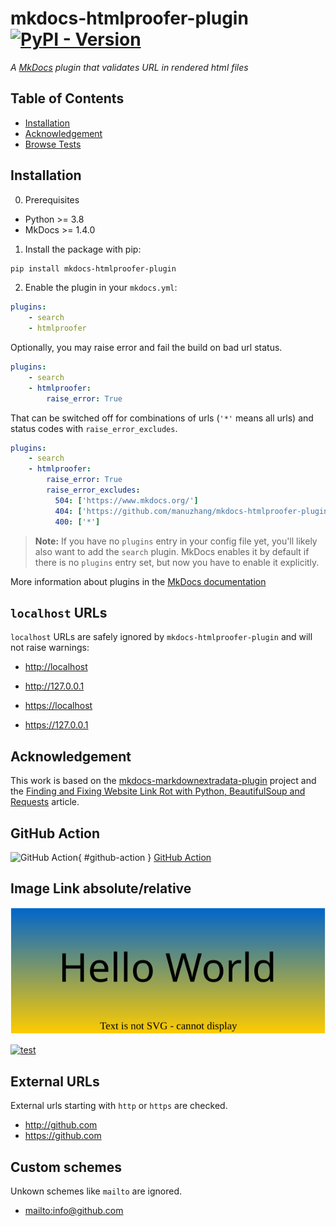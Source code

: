 # mkdocs-htmlproofer-plugin [![PyPI - Version](https://img.shields.io/pypi/v/mkdocs-htmlproofer-plugin.svg)](https://pypi.org/project/mkdocs-htmlproofer-plugin)

*A [MkDocs](https://www.mkdocs.org/) plugin that validates URL in rendered html files*

## Table of Contents

* [Installation](#installation)
* [Acknowledgement](#acknowledge)
* [Browse Tests](../../../tests)

## Installation

0. Prerequisites

* Python >= 3.8
* MkDocs >= 1.4.0

1. Install the package with pip:

```bash
pip install mkdocs-htmlproofer-plugin
```

2. Enable the plugin in your `mkdocs.yml`:

```yaml
plugins:
    - search
    - htmlproofer
```

Optionally, you may raise error and fail the build on bad url status.

```yaml
plugins:
    - search
    - htmlproofer:
        raise_error: True
```

That can be switched off for combinations of urls (`'*'` means all urls) and status codes with `raise_error_excludes`.

```yaml
plugins:
    - search
    - htmlproofer:
        raise_error: True
        raise_error_excludes: 
          504: ['https://www.mkdocs.org/']
          404: ['https://github.com/manuzhang/mkdocs-htmlproofer-plugin']
          400: ['*']
```

> **Note:** If you have no `plugins` entry in your config file yet, you'll likely also want to add the `search` plugin. MkDocs enables it by default if there is no `plugins` entry set, but now you have to enable it explicitly.

More information about plugins in the [MkDocs documentation](https://www.mkdocs.org/user-guide/plugin)

## `localhost` URLs

`localhost` URLs are safely ignored by `mkdocs-htmlproofer-plugin` and will not raise warnings:

- <http://localhost>

- <http://127.0.0.1>

- <https://localhost>

- <https://127.0.0.1>

## Acknowledgement

This work is based on the [mkdocs-markdownextradata-plugin](https://github.com/rosscdh/mkdocs-markdownextradata-plugin) project and the [Finding and Fixing Website Link Rot with Python, BeautifulSoup and Requests](https://www.twilio.com/en-us/blog/find-fix-website-link-rot-python-beautifulsoup-requests-html) article.


## GitHub Action

![GitHub Action](https://github.com/manuzhang/mkdocs-htmlproofer-plugin/actions/workflows/ci.yml/badge.svg){ #github-action }
[GitHub Action](#github-action)

## Image Link absolute/relative

<a href="assets/hello-world.drawio.svg">![test](assets/hello-world.drawio.svg)</a>

<a href="/assets/hello-world.drawio.svg">![test](/assets/hello-world.drawio.svg)</a>

## External URLs

External urls starting with `http` or `https` are checked.

- <http://github.com>
- <https://github.com>

## Custom schemes

Unkown schemes like `mailto` are ignored.

- <mailto:info@github.com>
